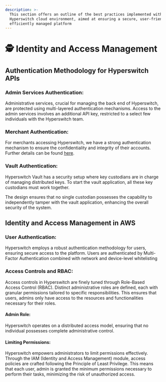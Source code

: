 ```yaml
---
description: >-
  This section offers an outline of the best practices implemented within the
  Hyperswitch cloud environment, aimed at ensuring a secure, user-friendly, and
  efficiently managed platform
---
```


# 🕵 Identity and Access Management

## Authentication Methodology for Hyperswitch APIs

### Admin Services Authentication:

Administrative services, crucial for managing the back end of Hyperswitch, are protected using multi-layered authentication mechanisms. Access to the admin services involves an additional API key, restricted to a select few individuals with the Hyperswitch team.

### Merchant Authentication:

For merchants accessing Hyperswitch, we have a strong authentication mechanism to ensure the confidentiality and integrity of their accounts. Further details can be found [here](https://api-reference.hyperswitch.io/introduction#authentication-and-api-keys).

### Vault Authentication:

Hyperswitch Vault has a security setup where key custodians are in charge of managing distributed keys. To start the vault application, all these key custodians must work together.&#x20;

The design ensures that no single custodian possesses the capability to independently tamper with the vault application, enhancing the overall security of the system.

## Identity and Access Management in AWS

### User Authentication:

Hyperswitch employs a robust authentication methodology for users, ensuring secure access to the platform. Users are authenticated by Multi-Factor Authentication combined with network and device-level whitelisting

### Access Controls and RBAC:

Access controls in Hyperswitch are finely tuned through Role-Based Access Control (RBAC). Distinct administrative roles are defined, each with granular permissions tailored to specific responsibilities. This ensures that users, admins only have access to the resources and functionalities necessary for their roles.

#### Admin Role:

Hyperswitch operates on a distributed access model, ensuring that no individual possesses complete administrative control.

#### Limiting Permissions:

Hyperswitch empowers administrators to limit permissions effectively. Through the IAM (Identity and Access Management) module, access policies are crafted following the Principle of Least Privilege. This means that each user, admin is granted the minimum permissions necessary to perform their tasks, minimizing the risk of unauthorized access.
